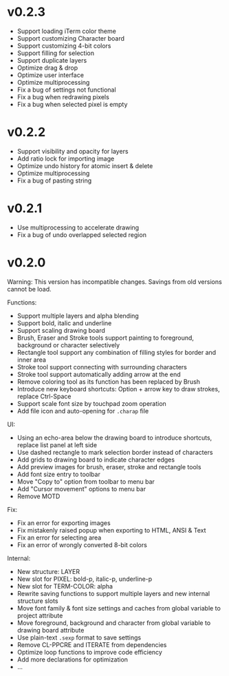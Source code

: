 # v0.2.3

- Support loading iTerm color theme
- Support customizing Character board
- Support customizing 4-bit colors
- Support filling for selection
- Support duplicate layers
- Optimize drag & drop
- Optimize user interface
- Optimize multiprocessing
- Fix a bug of settings not functional
- Fix a bug when redrawing pixels
- Fix a bug when selected pixel is empty

# v0.2.2

- Support visibility and opacity for layers
- Add ratio lock for importing image
- Optimize undo history for atomic insert & delete
- Optimize multiprocessing
- Fix a bug of pasting string

# v0.2.1

- Use multiprocessing to accelerate drawing
- Fix a bug of undo overlapped selected region

# v0.2.0

Warning: This version has incompatible changes. Savings from old versions cannot be load.

Functions:
- Support multiple layers and alpha blending
- Support bold, italic and underline
- Support scaling drawing board
- Brush, Eraser and Stroke tools support painting to foreground, background or character selectively
- Rectangle tool support any combination of filling styles for border and inner area
- Stroke tool support connecting with surrounding characters
- Stroke tool support automatically adding arrow at the end
- Remove coloring tool as its function has been replaced by Brush
- Introduce new keyboard shortcuts: Option + arrow key to draw strokes, replace Ctrl-Space
- Support scale font size by touchpad zoom operation
- Add file icon and auto-opening for `.charap` file

UI:
- Using an echo-area below the drawing board to introduce shortcuts, replace list panel at left side
- Use dashed rectangle to mark selection border instead of characters
- Add grids to drawing board to indicate character edges
- Add preview images for brush, eraser, stroke and rectangle tools
- Add font size entry to toolbar
- Move "Copy to" option from toolbar to menu bar
- Add "Cursor movement" options to menu bar
- Remove MOTD

Fix:
- Fix an error for exporting images
- Fix mistakenly raised popup when exporting to HTML, ANSI & Text
- Fix an error for selecting area
- Fix an error of wrongly converted 8-bit colors

Internal:
- New structure: LAYER
- New slot for PIXEL: bold-p, italic-p, underline-p
- New slot for TERM-COLOR: alpha
- Rewrite saving functions to support multiple layers and new internal structure slots
- Move font family & font size settings and caches from global variable to project attribute
- Move foreground, background and character from global variable to drawing board attribute
- Use plain-text `.sexp` format to save settings
- Remove CL-PPCRE and ITERATE from dependencies
- Optimize loop functions to improve code efficiency
- Add more declarations for optimization
- ...
